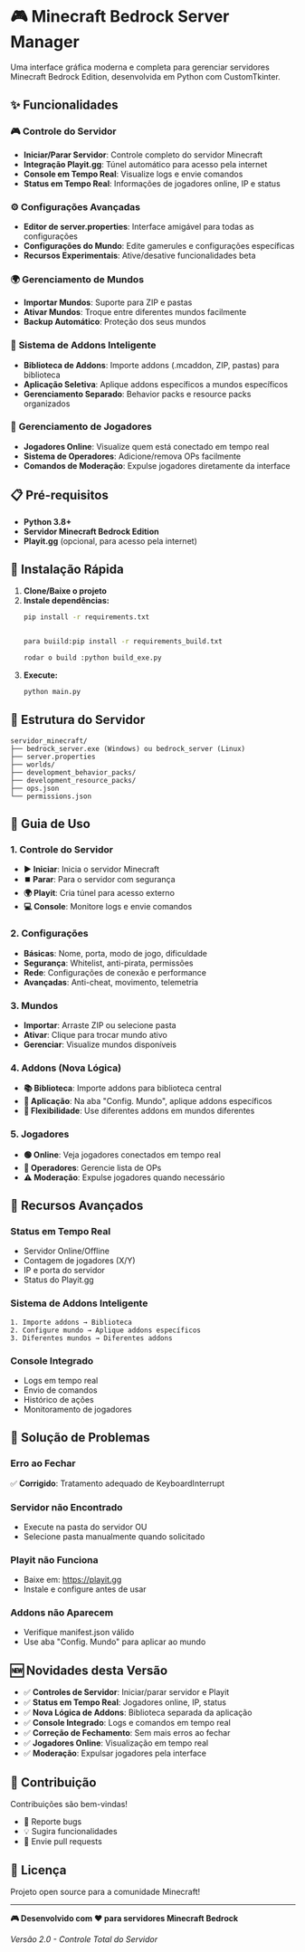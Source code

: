 # 🎮 Minecraft Bedrock Server Manager

Uma interface gráfica moderna e completa para gerenciar servidores Minecraft Bedrock Edition, desenvolvida em Python com CustomTkinter.

## ✨ Funcionalidades

### 🎮 **Controle do Servidor**
- **Iniciar/Parar Servidor**: Controle completo do servidor Minecraft
- **Integração Playit.gg**: Túnel automático para acesso pela internet
- **Console em Tempo Real**: Visualize logs e envie comandos
- **Status em Tempo Real**: Informações de jogadores online, IP e status

### ⚙️ **Configurações Avançadas**
- **Editor de server.properties**: Interface amigável para todas as configurações
- **Configurações do Mundo**: Edite gamerules e configurações específicas
- **Recursos Experimentais**: Ative/desative funcionalidades beta

### 🌍 **Gerenciamento de Mundos**
- **Importar Mundos**: Suporte para ZIP e pastas
- **Ativar Mundos**: Troque entre diferentes mundos facilmente
- **Backup Automático**: Proteção dos seus mundos

### 🧩 **Sistema de Addons Inteligente**
- **Biblioteca de Addons**: Importe addons (.mcaddon, ZIP, pastas) para biblioteca
- **Aplicação Seletiva**: Aplique addons específicos a mundos específicos
- **Gerenciamento Separado**: Behavior packs e resource packs organizados

### 👥 **Gerenciamento de Jogadores**
- **Jogadores Online**: Visualize quem está conectado em tempo real
- **Sistema de Operadores**: Adicione/remova OPs facilmente
- **Comandos de Moderação**: Expulse jogadores diretamente da interface

## 📋 Pré-requisitos

- **Python 3.8+**
- **Servidor Minecraft Bedrock Edition**
- **Playit.gg** (opcional, para acesso pela internet)

## 🚀 Instalação Rápida

1. **Clone/Baixe o projeto**
2. **Instale dependências:**
   ```bash
   pip install -r requirements.txt


   para buiild:pip install -r requirements_build.txt

   rodar o build :python build_exe.py
   ```
3. **Execute:**
   ```bash
   python main.py
   ```

## 📁 Estrutura do Servidor

```
servidor_minecraft/
├── bedrock_server.exe (Windows) ou bedrock_server (Linux)
├── server.properties
├── worlds/
├── development_behavior_packs/
├── development_resource_packs/
├── ops.json
└── permissions.json
```

## 🎯 Guia de Uso

### 1. **Controle do Servidor**
- **▶️ Iniciar**: Inicia o servidor Minecraft
- **⏹️ Parar**: Para o servidor com segurança
- **🌍 Playit**: Cria túnel para acesso externo
- **💻 Console**: Monitore logs e envie comandos

### 2. **Configurações**
- **Básicas**: Nome, porta, modo de jogo, dificuldade
- **Segurança**: Whitelist, anti-pirata, permissões
- **Rede**: Configurações de conexão e performance
- **Avançadas**: Anti-cheat, movimento, telemetria

### 3. **Mundos**
- **Importar**: Arraste ZIP ou selecione pasta
- **Ativar**: Clique para trocar mundo ativo
- **Gerenciar**: Visualize mundos disponíveis

### 4. **Addons (Nova Lógica)**
- **📚 Biblioteca**: Importe addons para biblioteca central
- **🎯 Aplicação**: Na aba "Config. Mundo", aplique addons específicos
- **🔄 Flexibilidade**: Use diferentes addons em mundos diferentes

### 5. **Jogadores**
- **🟢 Online**: Veja jogadores conectados em tempo real
- **👑 Operadores**: Gerencie lista de OPs
- **⚠️ Moderação**: Expulse jogadores quando necessário

## 🔧 Recursos Avançados

### **Status em Tempo Real**
- Servidor Online/Offline
- Contagem de jogadores (X/Y)
- IP e porta do servidor
- Status do Playit.gg

### **Sistema de Addons Inteligente**
```
1. Importe addons → Biblioteca
2. Configure mundo → Aplique addons específicos
3. Diferentes mundos → Diferentes addons
```

### **Console Integrado**
- Logs em tempo real
- Envio de comandos
- Histórico de ações
- Monitoramento de jogadores

## 🐛 Solução de Problemas

### **Erro ao Fechar**
✅ **Corrigido**: Tratamento adequado de KeyboardInterrupt

### **Servidor não Encontrado**
- Execute na pasta do servidor OU
- Selecione pasta manualmente quando solicitado

### **Playit não Funciona**
- Baixe em: https://playit.gg
- Instale e configure antes de usar

### **Addons não Aparecem**
- Verifique manifest.json válido
- Use aba "Config. Mundo" para aplicar ao mundo

## 🆕 Novidades desta Versão

- ✅ **Controles de Servidor**: Iniciar/parar servidor e Playit
- ✅ **Status em Tempo Real**: Jogadores online, IP, status
- ✅ **Nova Lógica de Addons**: Biblioteca separada da aplicação
- ✅ **Console Integrado**: Logs e comandos em tempo real
- ✅ **Correção de Fechamento**: Sem mais erros ao fechar
- ✅ **Jogadores Online**: Visualização em tempo real
- ✅ **Moderação**: Expulsar jogadores pela interface

## 🤝 Contribuição

Contribuições são bem-vindas! 
- 🐛 Reporte bugs
- 💡 Sugira funcionalidades  
- 🔧 Envie pull requests

## 📄 Licença

Projeto open source para a comunidade Minecraft!

---

**🎮 Desenvolvido com ❤️ para servidores Minecraft Bedrock**

*Versão 2.0 - Controle Total do Servidor*